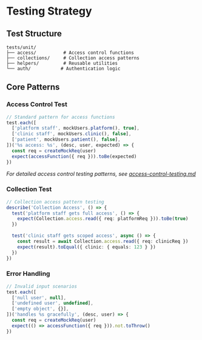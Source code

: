 # Testing Strategy

## Test Structure
```
tests/unit/
├── access/          # Access control functions
├── collections/     # Collection access patterns  
├── helpers/         # Reusable utilities
└── auth/           # Authentication logic
```

## Core Patterns

### Access Control Test
```typescript
// Standard pattern for access functions
test.each([
  ['platform staff', mockUsers.platform(), true],
  ['clinic staff', mockUsers.clinic(), false],
  ['patient', mockUsers.patient(), false],
])('%s access: %s', (desc, user, expected) => {
  const req = createMockReq(user)
  expect(accessFunction({ req })).toBe(expected)
})
```

*For detailed access control testing patterns, see [access-control-testing.md](./access-control-testing.md)*

### Collection Test
```typescript
// Collection access pattern testing
describe('Collection Access', () => {
  test('platform staff gets full access', () => {
    expect(Collection.access.read({ req: platformReq })).toBe(true)
  })
  
  test('clinic staff gets scoped access', async () => {
    const result = await Collection.access.read({ req: clinicReq })
    expect(result).toEqual({ clinic: { equals: 123 } })
  })
})
```

### Error Handling
```typescript
// Invalid input scenarios
test.each([
  ['null user', null],
  ['undefined user', undefined],
  ['empty object', {}],
])('handles %s gracefully', (desc, user) => {
  const req = createMockReq(user)
  expect(() => accessFunction({ req })).not.toThrow()
})
```
